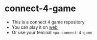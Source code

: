 # connect-4-game

- This is a connect 4 game repository.
- You can play it on [web](https://at-connect-4-game.vercel.app)
- Or use your teminal ``npx connect-4-game``
